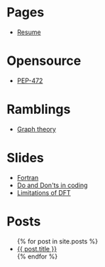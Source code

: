 # Pages

- [Resume](pages/resume.md)

# Opensource

- [PEP-472](https://www.python.org/dev/peps/pep-0472/)

# Ramblings

- [Graph theory](ramblings/graph_theory.md)

# Slides

- [Fortran](slides/fortran/fortran.svg)
- [Do and Don'ts in coding](slides/do_and_donts_in_coding/do_and_donts_in_coding.pdf)
- [Limitations of DFT](slides/limitations_of_DFT/limitations_of_DFT.svg)

# Posts

<ul>
{% for post in site.posts %}
  <li><a href="{{ post.url }}">{{ post.title }}</a></li>
{% endfor %}
</ul>


